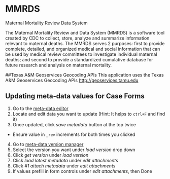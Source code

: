 # MMRDS

Maternal Mortality Review Data System

The Maternal Mortality Review and Data System (MMRDS) is a software tool created by CDC to collect, store, analyze and summarize information relevant to maternal deaths. The MMRDS serves 2 purposes: first to provide complete, detailed, and organized medical and social information that can be used by medical review committees to investigate individual maternal deaths; and second to provide a standardized cumulative database for future research and analysis on maternal mortality.

##Texas A&M Geoservices Geocoding APIs
This application uses the Texas A&M Geoservices Geocoding APIs <a href='http://geoservices.tamu.edu' target='_new'>http://geoservices.tamu.edu</a>


## Updating meta-data values for Case Forms

1. Go to the [meta-data editor](http://localhost:5000/editor)
2. Locate and edit data you want to update (Hint: It helps to `ctrl+F` and find it)
3. Once updated, click *save metadata* button at the top twice
  - Ensure value in `_rev` increments for both times you clicked
4. Go to [meta-data version manager](http://localhost:5000/version-manager)
5. Select the version you want under *load version* drop down
6. Click *get version* under *load version*
7. Click *load latest metadata* under *edit attachments*
8. Click *#1 attach metadata* under *edit attachments*
9. If values prefill in form controls under *edit attachments*, then Done